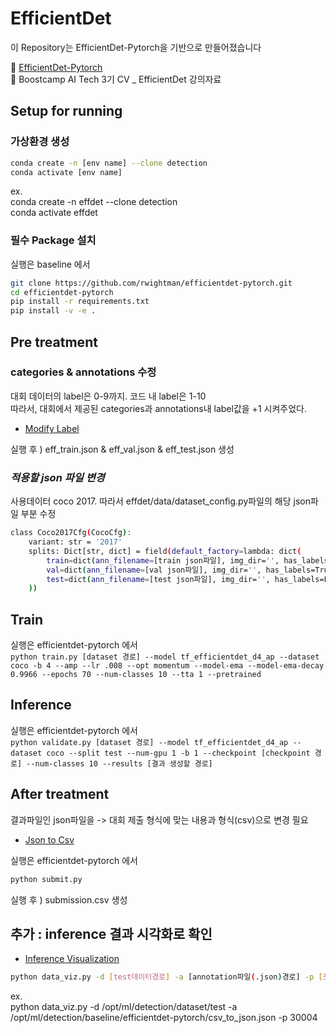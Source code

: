 # EfficientDet
이 Repository는 EfficientDet-Pytorch을 기반으로 만들어졌습니다

📗 [EfficientDet-Pytorch](https://github.com/rwightman/efficientdet-pytorch)   
📙 Boostcamp AI Tech 3기 CV _ EfficientDet 강의자료 

## **Setup for running**
### **가상환경 생성**
```bash
conda create -n [env name] --clone detection
conda activate [env name]
``` 
ex.  
conda create -n effdet --clone detection  
conda activate effdet

### **필수 Package 설치**
실행은 baseline 에서  
```bash
git clone https://github.com/rwightman/efficientdet-pytorch.git  
cd efficientdet-pytorch  
pip install -r requirements.txt
pip install -v -e .
```

## **Pre treatment**  
### **categories & annotations 수정**
대회 데이터의 label은 0-9까지. 코드 내 label은 1-10    
따라서, 대회에서 제공된 categories과 annotations내 label값을 +1 시켜주었다.  
* [Modify Label](https://github.com/boostcampaitech3/level2-object-detection-level2-cv-05/blob/utils/utils/modify_label.py)      

실행 후 ) eff_train.json & eff_val.json & eff_test.json 생성 

### ***적용할 json 파일 변경***  
사용데이터 coco 2017. 따라서 effdet/data/dataset_config.py파일의 해당 json파일 부분 수정   

```bash  
class Coco2017Cfg(CocoCfg):
    variant: str = '2017'
    splits: Dict[str, dict] = field(default_factory=lambda: dict(
        train=dict(ann_filename=[train json파일], img_dir='', has_labels=True),
        val=dict(ann_filename=[val json파일], img_dir='', has_labels=True),
        test=dict(ann_filename=[test json파일], img_dir='', has_labels=False)
    ))
```

## **Train** 
실행은 efficientdet-pytorch 에서  
`
python train.py [dataset 경로] --model tf_efficientdet_d4_ap --dataset coco -b 4 --amp --lr .008 --opt momentum --model-ema --model-ema-decay 0.9966 --epochs 70 --num-classes 10 --tta 1 --pretrained   
`     


## **Inference**
실행은 efficientdet-pytorch 에서  
`
python validate.py [dataset 경로] --model tf_efficientdet_d4_ap --dataset coco --split test --num-gpu 1 -b 1 --checkpoint [checkpoint 경로] --num-classes 10 --results [결과 생성할 경로]  
`     

## **After treatment** 
결과파일인 json파일을 -> 대회 제출 형식에 맞는 내용과 형식(csv)으로 변경 필요 
* [Json to Csv](https://github.com/boostcampaitech3/level2-object-detection-level2-cv-05/blob/utils/utils/submit.py)      

실행은 efficientdet-pytorch 에서    
```bash  
python submit.py    
```   
실행 후 ) submission.csv 생성

## 추가 : inference 결과 시각화로 확인   
* [Inference Visualization](https://github.com/boostcampaitech3/level2-object-detection-level2-cv-05/blob/utils/utils/inference_viz.py)   
```bash
python data_viz.py -d [test데이터경로] -a [annotation파일(.json)경로] -p [포트번호]   
```   
ex.   
python data_viz.py -d /opt/ml/detection/dataset/test -a /opt/ml/detection/baseline/efficientdet-pytorch/csv_to_json.json -p 30004
